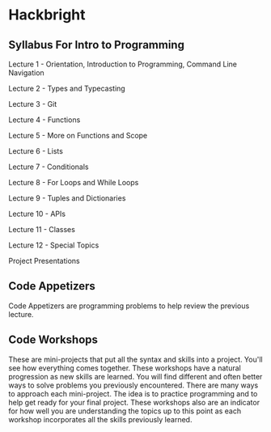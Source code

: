 # Hackbright

## Syllabus For Intro to Programming 

Lecture 1 - Orientation, Introduction to Programming, Command Line Navigation

Lecture 2 - Types and Typecasting

Lecture 3 - Git

Lecture 4 - Functions

Lecture 5 - More on Functions and Scope

Lecture 6 - Lists

Lecture 7 - Conditionals

Lecture 8 - For Loops and While Loops

Lecture 9 - Tuples and Dictionaries

Lecture 10 - APIs

Lecture 11 - Classes

Lecture 12 - Special Topics

Project Presentations

## Code Appetizers
Code Appetizers are programming problems to help review the previous lecture.

## Code Workshops
These are mini-projects that put all the syntax and skills into a project. You'll see how everything comes together. 
These workshops have a natural progression as new skills are learned. You will find different and often better ways to solve problems you previously encountered. There are many ways to approach each mini-project. The idea is to practice programming and to help get ready for your final project. These workshops also are an indicator for how well you are understanding the topics up to this point as each workshop incorporates all the skills previously learned. 
